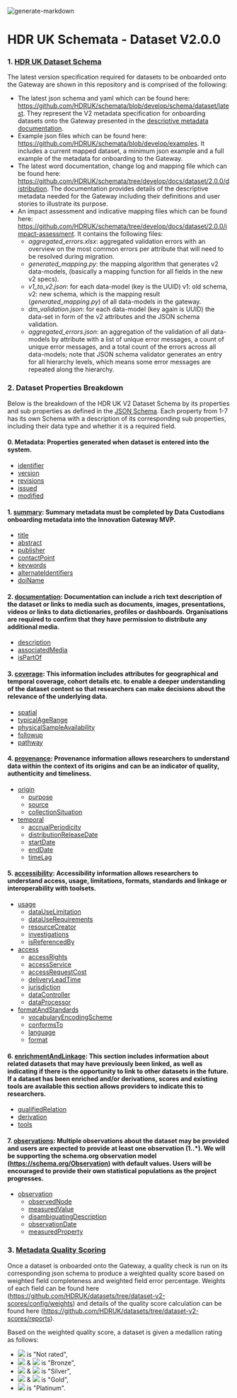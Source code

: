 ![generate-markdown](https://github.com/HDRUK/schemata/workflows/generate-markdown/badge.svg)

# HDR UK Schemata - Dataset V2.0.0

### 1. [HDR UK Dataset Schema](https://github.com/HDRUK/schemata/blob/develop/docs/dataset/latest/dataset.md)

The latest version specification required for datasets to be onboarded onto the Gateway are shown in this repository and is comprised of the following:

 - The latest json schema and yaml which can be found here: https://github.com/HDRUK/schemata/blob/develop/schema/dataset/latest. They represent the V2 metadata specification for onboarding datasets onto the Gateway presented in the [descriptive metadata documentation](https://github.com/HDRUK/schemata/tree/develop/docs/dataset/2.0.0/distribution).
 - Example json files which can be found here: https://github.com/HDRUK/schemata/blob/develop/examples. It includes a current mapped dataset, a minimum json example and a full example of the metadata for onboarding to the Gateway.
 - The latest word documentation, change log and mapping file which can be found here: https://github.com/HDRUK/schemata/tree/develop/docs/dataset/2.0.0/distribution. The documentation provides details of the descriptive metadata needed for the Gateway including their definitions and user stories to illustrate its purpose.
 - An impact assessment and indicative mapping files which can be found here: https://github.com/HDRUK/schemata/tree/develop/docs/dataset/2.0.0/impact-assessment. It contains the following files:
   - *aggregated_errors.xlsx*: aggregated validation errors with an overview on the most common errors per attribute that will need to be resolved during migration.
   - *generated_mapping.py*: the mapping algorithm that generates v2 data-models, (basically a mapping function for all fields in the new v2 specs).
   - *v1_to_v2.json*: for each data-model (key is the UUID) v1: old schema, v2: new schema, which is the mapping result (*generated_mapping.py*) of all data-models in the gateway.
   - *dm_validation.json*: for each data-model (key again is UUID) the data-set in form of the v2 attributes and the JSON schema validation.
   - *aggregated_errors.json*: an aggregation of the validation of all data-models by attribute with a list of unique error messages, a count of unique error messages, and a total count of the errors across all data-models; note that JSON schema validator generates an entry for all hierarchy levels, which means some error messages are repeated along the hierarchy.



### 2. Dataset Properties Breakdown

Below is the breakdown of the HDR UK V2 Dataset Schema by its properties and sub properties as defined in the [JSON Schema](https://github.com/HDRUK/schemata/blob/develop/schema/dataset/latest/dataset.schema.json). Each property from 1-7 has its own Schema with a description of its corresponding sub properties, including their data type and whether it is a required field.

<!--ts-->

#### 0. Metadata: Properties generated when dataset is entered into the system.

   * [identifier](https://github.com/HDRUK/schemata/blob/develop/docs/dataset/latest/dataset-properties-dataset-identifier.md#dataset-identifier-schema)
   * [version](https://github.com/HDRUK/schemata/blob/develop/docs/dataset/latest/dataset-properties-dataset-version.md#dataset-version-schema)
 * [revisions](https://github.com/HDRUK/schemata/blob/develop/docs/dataset/latest/dataset-properties-dataset-revisions.md#dataset-revisions-schema)
 * [issued](https://github.com/HDRUK/schemata/blob/develop/docs/dataset/latest/dataset-properties-creation-date.md#creation-date-schema)
 * [modified](https://github.com/HDRUK/schemata/blob/develop/docs/dataset/latest/dataset-properties-modification-date.md#modification-date-schema)

#### 1. [summary](https://github.com/HDRUK/schemata/blob/develop/docs/dataset/latest/dataset-properties-summary.md#summary-schema): Summary metadata must be completed by Data Custodians onboarding metadata into the Innovation Gateway MVP.

 * [title](https://github.com/HDRUK/schemata/blob/develop/docs/dataset/latest/dataset.md#title)
 * [abstract](https://github.com/HDRUK/schemata/blob/develop/docs/dataset/latest/dataset.md#abstract)
 * [publisher](https://github.com/HDRUK/schemata/blob/develop/docs/dataset/latest/dataset.md#publisher)
 * [contactPoint](https://github.com/HDRUK/schemata/blob/develop/docs/dataset/latest/dataset.md#contactpoint)
 * [keywords](https://github.com/HDRUK/schemata/blob/develop/docs/dataset/latest/dataset.md#keywords)
 * [alternateIdentifiers](https://github.com/HDRUK/schemata/blob/develop/docs/dataset/latest/dataset.md#alternateidentifiers)
 * [doiName](https://github.com/HDRUK/schemata/blob/develop/docs/dataset/latest/dataset.md#doiname)

#### 2. [documentation](https://github.com/HDRUK/schemata/blob/develop/docs/dataset/latest/dataset-properties-documentation.md#documentation-schema): Documentation can include a rich text description of the dataset or links to media such as documents, images, presentations, videos or links to data dictionaries, profiles or dashboards. Organisations are required to confirm that they have permission to distribute any additional media.

 * [description](https://github.com/HDRUK/schemata/blob/develop/docs/dataset/latest/dataset.md#description-1)
 * [associatedMedia](https://github.com/HDRUK/schemata/blob/develop/docs/dataset/latest/dataset.md#associatedmedia)
 * [isPartOf](https://github.com/HDRUK/schemata/blob/develop/docs/dataset/latest/dataset.md#ispartof)

#### 3. [coverage](https://github.com/HDRUK/schemata/blob/develop/docs/dataset/latest/dataset-properties-coverage.md#coverage-schema): This information includes attributes for geographical and temporal coverage, cohort details etc. to enable a deeper understanding of the dataset content so that researchers can make decisions about the relevance of the underlying data.

 * [spatial](https://github.com/HDRUK/schemata/blob/develop/docs/dataset/latest/dataset.md#spatial)
 * [typicalAgeRange](https://github.com/HDRUK/schemata/blob/develop/docs/dataset/latest/dataset.md#typicalagerange)
 * [physicalSampleAvailability](https://github.com/HDRUK/schemata/blob/develop/docs/dataset/latest/dataset.md#physicalsampleavailability)
 * [followup](https://github.com/HDRUK/schemata/blob/develop/docs/dataset/latest/dataset.md#followup)
 * [pathway](https://github.com/HDRUK/schemata/blob/develop/docs/dataset/latest/dataset.md#pathway)

#### 4. [provenance](https://github.com/HDRUK/schemata/blob/develop/docs/dataset/latest/dataset-properties-provenance.md#provenance-schema): Provenance information allows researchers to understand data within the context of its origins and can be an indicator of quality, authenticity and timeliness.

 * [origin](https://github.com/HDRUK/schemata/blob/develop/docs/dataset/latest/dataset.md#origin)
    * [purpose](https://github.com/HDRUK/schemata/blob/develop/docs/dataset/latest/dataset.md#purpose)
    * [source](https://github.com/HDRUK/schemata/blob/develop/docs/dataset/latest/dataset.md#source)
    * [collectionSituation](https://github.com/HDRUK/schemata/blob/develop/docs/dataset/latest/dataset.md#collectionsituation)
 * [temporal](https://github.com/HDRUK/schemata/blob/develop/docs/dataset/latest/dataset.md#temporal)
    * [accrualPeriodicity](https://github.com/HDRUK/schemata/blob/develop/docs/dataset/latest/dataset.md#accrualperiodicity)
    * [distributionReleaseDate](https://github.com/HDRUK/schemata/blob/develop/docs/dataset/latest/dataset.md#distributionreleasedate)
    * [startDate](https://github.com/HDRUK/schemata/blob/develop/docs/dataset/latest/dataset.md#startdate)
    * [endDate](https://github.com/HDRUK/schemata/blob/develop/docs/dataset/latest/dataset.md#enddate)
    * [timeLag](https://github.com/HDRUK/schemata/blob/develop/docs/dataset/latest/dataset.md#timelag)

#### 5. [accessibility](https://github.com/HDRUK/schemata/blob/develop/docs/dataset/latest/dataset-properties-accessibility.md#accessibility-schema): Accessibility information allows researchers to understand access, usage, limitations, formats, standards and linkage or interoperability with toolsets.

 * [usage](https://github.com/HDRUK/schemata/blob/develop/docs/dataset/latest/dataset.md#usage)
    * [dataUseLimitation](https://github.com/HDRUK/schemata/blob/develop/docs/dataset/latest/dataset.md#datauselimitation-1)
    * [dataUseRequirements](https://github.com/HDRUK/schemata/blob/develop/docs/dataset/latest/dataset.md#datauserequirements-1)
    * [resourceCreator](https://github.com/HDRUK/schemata/blob/develop/docs/dataset/latest/dataset.md#resourcecreator)
    * [investigations](https://github.com/HDRUK/schemata/blob/develop/docs/dataset/latest/dataset.md#investigations)
    * [isReferencedBy](https://github.com/HDRUK/schemata/blob/develop/docs/dataset/latest/dataset.md#isreferencedby)
 * [access](https://github.com/HDRUK/schemata/blob/develop/docs/dataset/latest/dataset.md#access)
    * [accessRights](https://github.com/HDRUK/schemata/blob/develop/docs/dataset/latest/dataset.md#accessrights-1)
    * [accessService](https://github.com/HDRUK/schemata/blob/develop/docs/dataset/latest/dataset.md#accessservice-1)
    * [accessRequestCost](https://github.com/HDRUK/schemata/blob/develop/docs/dataset/latest/dataset.md#accessrequestcost-1)
    * [deliveryLeadTime](https://github.com/HDRUK/schemata/blob/develop/docs/dataset/latest/dataset.md#deliveryleadtime-1)
    * [jurisdiction](https://github.com/HDRUK/schemata/blob/develop/docs/dataset/latest/dataset.md#jurisdiction)
    * [dataController](https://github.com/HDRUK/schemata/blob/develop/docs/dataset/latest/dataset.md#datacontroller)
    * [dataProcessor](https://github.com/HDRUK/schemata/blob/develop/docs/dataset/latest/dataset.md#dataprocessor)
 * [formatAndStandards](https://github.com/HDRUK/schemata/blob/develop/docs/dataset/latest/dataset.md#formatandstandards)
    * [vocabularyEncodingScheme](https://github.com/HDRUK/schemata/blob/develop/docs/dataset/latest/dataset.md#vocabularyencodingscheme)
    * [conformsTo](https://github.com/HDRUK/schemata/blob/develop/docs/dataset/latest/dataset.md#conformsto)
    * [language](https://github.com/HDRUK/schemata/blob/develop/docs/dataset/latest/dataset.md#language)
    * [format](https://github.com/HDRUK/schemata/blob/develop/docs/dataset/latest/dataset.md#format)

#### 6. [enrichmentAndLinkage](https://github.com/HDRUK/schemata/blob/develop/docs/dataset/latest/dataset-properties-enrichment-and-linkage.md#enrichment-and-linkage-schema): This section includes information about related datasets that may have previously been linked, as well as indicating if there is the opportunity to link to other datasets in the future. If a dataset has been enriched and/or derivations, scores and existing tools are available this section allows providers to indicate this to researchers.

 * [qualifiedRelation](https://github.com/HDRUK/schemata/blob/develop/docs/dataset/latest/dataset.md#qualifiedrelation)
 * [derivation](https://github.com/HDRUK/schemata/blob/develop/docs/dataset/latest/dataset.md#derivation)
 * [tools](https://github.com/HDRUK/schemata/blob/develop/docs/dataset/latest/dataset.md#tools)

#### 7. [observations](https://github.com/HDRUK/schemata/blob/develop/docs/dataset/latest/dataset-properties-observations.md#observations-schema): Multiple observations about the dataset may be provided and users are expected to provide at least one observation (1..*). We will be supporting the schema.org observation model (https://schema.org/Observation) with default values. Users will be encouraged to provide their own statistical populations as the project progresses.

- [observation](https://github.com/HDRUK/schemata/blob/develop/docs/dataset/latest/dataset.md#definitions-group-observation)
  - [observedNode](https://github.com/HDRUK/schemata/blob/develop/docs/dataset/latest/dataset.md#observednode)
  - [measuredValue](https://github.com/HDRUK/schemata/blob/develop/docs/dataset/latest/dataset.md#measuredvalue)
  - [disambiguatingDescription](https://github.com/HDRUK/schemata/blob/develop/docs/dataset/latest/dataset.md#disambiguatingdescription)
  - [observationDate](https://github.com/HDRUK/schemata/blob/develop/docs/dataset/latest/dataset.md#observationdate)
  - [measuredProperty](https://github.com/HDRUK/schemata/blob/develop/docs/dataset/latest/dataset.md#measuredproperty)

<!--te-->



### 3. [Metadata Quality Scoring](https://github.com/JakeBGitHub/datasets/tree/dataset-v2-scores/reports#hdr-uk-data-documentation-scores)

Once a dataset is onboarded onto the Gateway, a quality check is run on its corresponding json schema to produce a weighted quality score based on weighted field completeness and weighted field error percentage. Weights of each field can be found here (https://github.com/HDRUK/datasets/tree/dataset-v2-scores/config/weights) and details of the quality score calculation can be found here (https://github.com/HDRUK/datasets/tree/dataset-v2-scores/reports).

Based on the weighted quality score, a dataset is given a medallion rating as follows:

- <img src="https://render.githubusercontent.com/render/math?math=\leq 50"> is "Not rated",
- <img src="https://render.githubusercontent.com/render/math?math=> 50"> & <img src="https://render.githubusercontent.com/render/math?math=\leq 70"> is "Bronze",
- <img src="https://render.githubusercontent.com/render/math?math=> 70"> & <img src="https://render.githubusercontent.com/render/math?math=\leq 80"> is "Silver",
- <img src="https://render.githubusercontent.com/render/math?math=> 80"> & <img src="https://render.githubusercontent.com/render/math?math=\leq 90"> is "Gold",
- <img src="https://render.githubusercontent.com/render/math?math=\geq 90"> is "Platinum".

